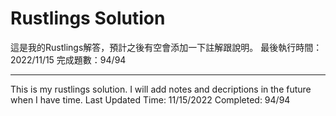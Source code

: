 # Rustlings Solution

這是我的Rustlings解答，預計之後有空會添加一下註解跟說明。
最後執行時間：2022/11/15
完成題數：94/94

-----

This is my rustlings solution. I will add notes and decriptions in the future when I have time.
Last Updated Time: 11/15/2022
Completed: 94/94
